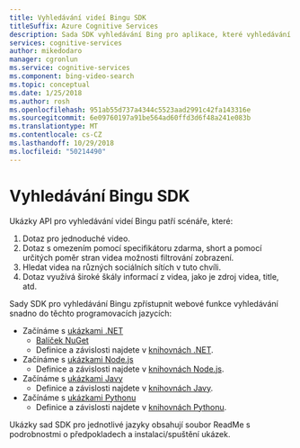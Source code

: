 ```yaml
---
title: Vyhledávání videí Bingu SDK
titleSuffix: Azure Cognitive Services
description: Sada SDK vyhledávání Bing pro aplikace, které vyhledávání na webu.
services: cognitive-services
author: mikedodaro
manager: cgronlun
ms.service: cognitive-services
ms.component: bing-video-search
ms.topic: conceptual
ms.date: 1/25/2018
ms.author: rosh
ms.openlocfilehash: 951ab55d737a4344c5523aad2991c42fa143316e
ms.sourcegitcommit: 6e09760197a91be564ad60ffd3d6f48a241e083b
ms.translationtype: MT
ms.contentlocale: cs-CZ
ms.lasthandoff: 10/29/2018
ms.locfileid: "50214490"
---
```

# <a name="bing-search-sdk"></a>Vyhledávání Bingu SDK
Ukázky API pro vyhledávání videí Bingu patří scénáře, které:
1.  Dotaz pro jednoduché video.
2.  Dotaz s omezením pomocí specifikátoru zdarma, short a pomocí určitých poměr stran videa možnosti filtrování zobrazení.
3.  Hledat videa na různých sociálních sítích v tuto chvíli.
4.  Dotaz využívá široké škály informací z videa, jako je zdroj videa, title, atd.

Sady SDK pro vyhledávání Bingu zpřístupnit webové funkce vyhledávání snadno do těchto programovacích jazycích:
* Začínáme s [ukázkami .NET](https://github.com/Azure-Samples/cognitive-services-dotnet-sdk-samples/tree/master/BingSearchv7)
    * [Balíček NuGet](https://www.nuget.org/packages/Microsoft.Azure.CognitiveServices.Search.VideoSearch/1.2.0)
    * Definice a závislosti najdete v [knihovnách .NET](https://github.com/Azure/azure-sdk-for-net/tree/psSdkJson6/src/SDKs/CognitiveServices/dataPlane/Search/BingVideoSearch).
* Začínáme s [ukázkami Node.js](https://github.com/Azure-Samples/cognitive-services-node-sdk-samples) 
    * Definice a závislosti najdete v [knihovnách Node.js](https://github.com/Azure/azure-sdk-for-node/tree/master/lib/services/videoSearch).
* Začínáme s [ukázkami Javy](https://github.com/Azure-Samples/cognitive-services-java-sdk-samples) 
    * Definice a závislosti najdete v [knihovnách Javy](https://github.com/Azure-Samples/cognitive-services-java-sdk-samples/tree/master/Search/BingNewsSearch).
* Začínáme s [ukázkami Pythonu](https://github.com/Azure-Samples/cognitive-services-python-sdk-samples) 
    * Definice a závislosti najdete v [knihovnách Pythonu](https://github.com/Azure/azure-sdk-for-python/tree/master/azure-cognitiveservices-search-videosearch).

Ukázky sad SDK pro jednotlivé jazyky obsahují soubor ReadMe s podrobnostmi o předpokladech a instalaci/spuštění ukázek.

